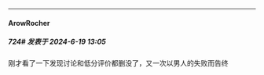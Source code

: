 ﻿
*****

####  ArowRocher  
##### 724#       发表于 2024-6-19 13:05

刚才看了一下发现讨论和低分评价都删没了，又一次以男人的失败而告终

